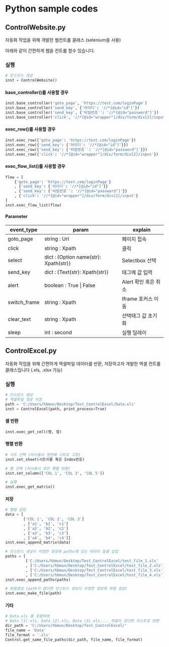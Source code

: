 # Python sample codes
## ControlWebsite.py
자동화 작업을 위해 개발한 웹컨트롤 클래스 (selenium을 사용)

아래와 같이 간편하게 웹을 컨트롤 할수 있습니다.

### 실행
```python
# 인스턴스 생성
inst = ControlWebsite()
```
#### base_controller()를 사용할 경우
```python
inst.base_controller('goto_page', 'https://test.com/loginPage')
inst.base_controller('send_key', {'아이디': '//*[@id="id"]'})
inst.base_controller('send_key', {'비밀번호`': '//*[@id="password"]'})
inst.base_controller('click', '//*[@id="wrapper"]/div/form/div[2]/input')
```
#### exec_row()를 사용할 경우
```python
inst.exec_row({'goto_page': 'https://test.com/loginPage'})
inst.exec_row({'send_key': {'아이디': '//*[@id="id"]'}})
inst.exec_row({'send_key': {'비밀번호`': '//*[@id="password"]'}})
inst.exec_row({'click': '//*[@id="wrapper"]/div/form/div[2]/input'})
```
#### exec_flow_list()를 사용할 경우
```python
flow = [
    {'goto_page': 'https://test.com/loginPage'}
    , {'send_key': {'아이디': '//*[@id="id"]'}}
    , {'send_key': {'비밀번호`': '//*[@id="password"]'}}
    , {'click': '//*[@id="wrapper"]/div/form/div[2]/input'}
]
inst.exec_flow_list(flow)
```

#### Parameter
| event_type   | param                                 | explain              |
| ------------ | ------------------------------------- | -------------------- |
| goto_page    | string : Url                          | 페이지 접속          |
| click        | string : Xpath                        | 클릭                 |
| select       | dict : {Option name(str): Xpath(str)} | Selectbox 선택       |
| send_key     | dict : {Text(str): Xpath(str)}        | 태그에 값 입력       |
| alert        | boolean : True \| False               | Alert 확인 혹은 취소 |
| switch_frame | string : Xpath                        | Iframe 포커스 이동   |
| clear_text   | string : Xpath                        | 선택태그 값 초기화   |
| sleep        | int : second                          | 실행 딜레이          |





## ControlExcel.py

자동화 작업을 위해 간편하게 엑셀파일 데이터를 반환, 저장하고자 개발한 엑셀 컨트롤 클래스입니다 (.xls, .xlsx 가능)

### 실행
```python
# 인스턴스 생성
# 엑셀파일 경로 지정
path = 'C:/Users/hbmun/Desktop/Test_ControlExcel/Data.xls'
inst = ControlExcel(path, print_process=True)
```
#### 셀 반환
```python
inst.exec_get_cell(행, 열)
```
#### 행렬 반환
```python
# 시트 선택 (미사용시 첫번째 시트로 고정)
inst.set_sheet(시트이름 혹은 Index번호)

# 열 선택 (미사용시 모든 행렬 반환)
inst.set_column(['COL 1', 'COL 3', 'COL 5'])

# 실행
inst.exec_get_matrix()
```
#### 저장
```python
# 행렬 삽입
data = [
        ['COL 1', 'COL 2', 'COL 3']
        , ['a1', 'b1', 'c1']
        , ['a2', 'b2', 'c2']
        , ['a3', 'b3', 'c3']
        , ['a4', 'b4', 'c4']]
inst.exec_append_matrix(data)

# 인스턴스 생성시 지정한 경로에 paths에 있는 데이터 일괄 삽입
paths = [
         ['C:/Users/hbmun/Desktop/Test_ControlExcel/test_file_1.xls'
         , ['C:/Users/hbmun/Desktop/Test_ControlExcel/test_file_2.xls']
         , ['C:/Users/hbmun/Desktop/Test_ControlExcel/test_file_3.xls']
         , ['C:/Users/hbmun/Desktop/Test_ControlExcel/test_file_4.xls']]
inst.exec_append_paths(paths)

# 파일생성 (path가 없다면 인스턴스 생성시 지정한 경로에 파일 생성)
inst.exec_make_file(path)
```
#### 기타
```python
# Data.xls 를 포함하여
# Data (1).xls, Data (2).xls, Data (3).xls.... 파일이 있다면 리스트로 반환
dir_path = 'C:/Users/hbmun/Desktop/Test_ControlExcel/'
file_name = 'Data'
file_format = '.xls'
Control.get_same_file_paths(dir_path, file_name, file_format)
```
